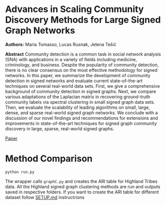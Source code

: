 # Advances in Scaling Community Discovery Methods for Large Signed Graph Networks

**Authors:** Maria Tomasso, Lucas Rusnak, Jelena Tešić

**Abstract**
Community detection is a common task in social network analysis (SNA) with applications in a variety of fields including medicine, criminology, and business. Despite the popularity of community detection, there is no clear consensus on the most effective methodology for signed networks. In this paper, we summarize the development of community detection in signed networks and evaluate current state-of-the-art techniques on several real-world data sets. First, we give a comprehensive background of community detection in signed graphs. Next, we compare various adaptations of the Laplacian matrix in recovering ground-truth community labels via spectral clustering in small signed graph data sets. Then, we evaluate the scalability of leading algorithms on small, large, dense, and sparse real-world signed graph networks. We conclude with a discussion of our novel findings and recommendations for extensions and improvements in state-of-the-art techniques for signed graph community discovery in large, sparse, real-world signed graphs.

[Paper](https://arxiv.org/abs/2110.07514)

# Method Comparison

```
python run.py
```

The wrapper calls ```graphC.py``` and creates the ARI table for Highland Tribes data. All the Highland signed graph clustering methods are run and outputs saved in respective folders. If you want to create the ARI table for different dataset follow [SETUP.md](SETUP.md) instructrions